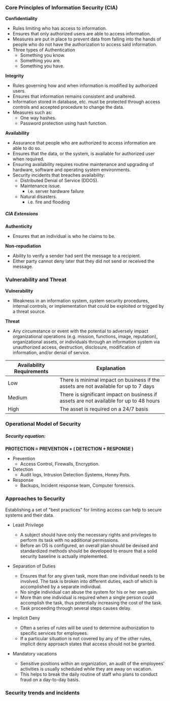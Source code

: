 ### Core Principles of Information Security (CIA)

**Confidentiality**
- Rules limiting who has access to information.
- Ensures that only authorized users are able to access information.
- Measures are put in place to prevent data from falling into the hands of people who do not have the authorization to access said information. 
- Three types of Authentication
	- Something you know.
	- Something you are.
	- Something you have.

**Integrity**
- Rules governing how and when information is modified by authorized users. 
- Ensures that information remains consistent and unaltered.
- Information stored in database, etc. must be protected through access controls and accepted procedure to change the data.
- Measures such as:
	- One way hashes.
	- Password protection using hash function.

**Availability**
- Assurance that people who are authorized to access information are able to do so.
- Ensures that the data, or the system, is available for authorized user when required.
- Ensuring availability requires routine maintenance and upgrading of hardware, software and operating system environments.
- Security incidents that breaches availability:
	- Distributed Denial of Service (DDOS).
	- Maintenance issue. 
		- i.e. server hardware failure
	- Natural disasters. 
		- i.e. fire and flooding

##### CIA Extensions
**Authenticity**
- Ensures that an individual is who he claims to be.

**Non-repudiation**
- Ability to verify a sender had sent the message to a recipient.
- Either party cannot deny later that they did not send or received the message.


### Vulnerability and Threat
**Vulnerability**
- Weakness in an information system, system security procedures, internal controls, or implementation that could be exploited or trigged by a threat source.

**Threat**
- Any circumstance or event with the potential to adversely impact organizational operations (e.g. mission, functions, image, reputation), organizational assets, or individuals through an information system via unauthorized access, destruction, disclosure, modification of information, and/or denial of service.

| Availability Requirements | Explanation |
|--------------------------|--------------|
|Low | There is minimal impact on business if the assets are not available for up to 7 days|
|Medium | There is significant impact on business if assets are not available for up to 48 hours|
|High | The asset is required on a 24/7 basis|

### Operational Model of Security

##### Security equation:
**PROTECTION = PREVENTION + ( DETECTION + RESPONSE )**

- Prevention
	- Access Control, Firewalls, Encryption.
- Detection
	- Audit logs, Intrusion Detection Systems, Honey Pots.
- Response
	- Backups, Incident response team, Computer forensics.

### Approaches to Security
Establishing a set of "best practices" for limiting access can help to secure systems and their data.

- Least Privilege
	- A subject should have only the necessary rights and privileges to perform its task with no additional permissions. 
	- Before an OS is configured, an overall plan should be devised and standardized methods should be developed to ensure that a solid security baseline is actually implemented.

- Separation of Duties
	- Ensures that for any given task, more than one individual needs to be involved. The task is broken into different duties, each of which is accomplished by a separate individual.
	- No single individual can abuse the system for his or her own gain.
	- More than one individual is required when a single person could accomplish the task, thus potentially increasing the cost of the task. 
	- Task proceeding through several steps causes delay.

- Implicit Deny
	- Often a series of rules will be used to determine authorization to specific services for employees. 
	- If a particular situation is not covered by any of the other rules, implicit deny approach states that access should not be granted.

- Mandatory vacations
	- Sensitive positions within an organization, an audit of the employees' activities is usually scheduled while they are away on vacation.
	- This helps to break the daily routine of staff who plans to conduct fraud on a day-to-day basis.

### Security trends and incidents
